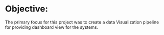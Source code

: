 
# Objective:
The primary focus for this project was to create a data Visualization pipeline for providing dashboard view for the systems.
